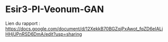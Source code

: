 # Esir3-PI-Veonum-GAN

Lien du rapport : https://docs.google.com/document/d/12XekkB70BGZqjPxAwot_fqZD6eIALjHHjUPnRSD6DmA/edit?usp=sharing
